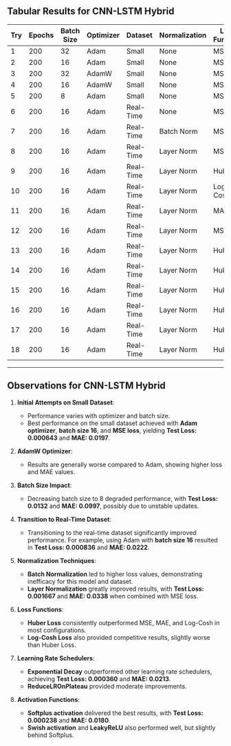 ## Tabular Results for CNN-LSTM Hybrid

| **Try** | **Epochs** | **Batch Size** | **Optimizer** | **Dataset** | **Normalization** | **Loss Function** | **Learning Rate Scheduler** | **Activation** | **Test Loss** | **Test MAE** |
| ------- | ---------- | -------------- | ------------- | ----------- | ----------------- | ----------------- | --------------------------- | -------------- | ------------- | ------------ |
| 1       | 200        | 32             | Adam          | Small       | None              | MSE               | None                        | ReLU           | 0.004557      | 0.059732     |
| 2       | 200        | 16             | Adam          | Small       | None              | MSE               | None                        | ReLU           | 0.000643      | 0.019701     |
| 3       | 200        | 32             | AdamW         | Small       | None              | MSE               | None                        | ReLU           | 0.002979      | 0.049934     |
| 4       | 200        | 16             | AdamW         | Small       | None              | MSE               | None                        | ReLU           | 0.011453      | 0.094553     |
| 5       | 200        | 8              | Adam          | Small       | None              | MSE               | None                        | ReLU           | 0.013198      | 0.099721     |
| 6       | 200        | 16             | Adam          | Real-Time   | None              | MSE               | None                        | ReLU           | 0.000836      | 0.022179     |
| 7       | 200        | 16             | Adam          | Real-Time   | Batch Norm        | MSE               | None                        | ReLU           | 0.005776      | 0.067273     |
| 8       | 200        | 16             | Adam          | Real-Time   | Layer Norm        | MSE               | None                        | ReLU           | 0.001667      | 0.033760     |
| 9       | 200        | 16             | Adam          | Real-Time   | Layer Norm        | Huber             | None                        | ReLU           | 0.000571      | 0.027284     |
| 10      | 200        | 16             | Adam          | Real-Time   | Layer Norm        | Log-Cosh          | None                        | ReLU           | 0.000393      | 0.020814     |
| 11      | 200        | 16             | Adam          | Real-Time   | Layer Norm        | MAE               | None                        | ReLU           | 0.035321      | 0.035321     |
| 12      | 200        | 16             | Adam          | Real-Time   | Layer Norm        | MSE               | ReduceLROnPlateau           | ReLU           | 0.001188      | 0.029010     |
| 13      | 200        | 16             | Adam          | Real-Time   | Layer Norm        | Huber             | ReduceLROnPlateau           | ReLU           | 0.000833      | 0.033669     |
| 14      | 200        | 16             | Adam          | Real-Time   | Layer Norm        | Huber             | Exponential Decay           | ReLU           | 0.000360      | 0.021259     |
| 15      | 200        | 16             | Adam          | Real-Time   | Layer Norm        | Huber             | Cosine Decay                | ReLU           | 0.000698      | 0.028842     |
| 16      | 200        | 16             | Adam          | Real-Time   | Layer Norm        | Huber             | Exponential Decay           | Swish          | 0.000353      | 0.020598     |
| 17      | 200        | 16             | Adam          | Real-Time   | Layer Norm        | Huber             | Exponential Decay           | Softplus       | 0.000238      | 0.017963     |
| 18      | 200        | 16             | Adam          | Real-Time   | Layer Norm        | Huber             | Exponential Decay           | LeakyReLU      | 0.000272      | 0.019271     |

---

## Observations for CNN-LSTM Hybrid

1. **Initial Attempts on Small Dataset**:

   - Performance varies with optimizer and batch size.
   - Best performance on the small dataset achieved with **Adam optimizer**, **batch size 16**, and **MSE loss**, yielding **Test Loss: 0.000643** and **MAE: 0.0197**.

2. **AdamW Optimizer**:

   - Results are generally worse compared to Adam, showing higher loss and MAE values.

3. **Batch Size Impact**:

   - Decreasing batch size to 8 degraded performance, with **Test Loss: 0.0132** and **MAE: 0.0997**, possibly due to unstable updates.

4. **Transition to Real-Time Dataset**:

   - Transitioning to the real-time dataset significantly improved performance. For example, using Adam with **batch size 16** resulted in **Test Loss: 0.000836** and **MAE: 0.0222**.

5. **Normalization Techniques**:

   - **Batch Normalization** led to higher loss values, demonstrating inefficacy for this model and dataset.
   - **Layer Normalization** greatly improved results, with **Test Loss: 0.001667** and **MAE: 0.0338** when combined with MSE loss.

6. **Loss Functions**:

   - **Huber Loss** consistently outperformed MSE, MAE, and Log-Cosh in most configurations.
   - **Log-Cosh Loss** also provided competitive results, slightly worse than Huber Loss.

7. **Learning Rate Schedulers**:

   - **Exponential Decay** outperformed other learning rate schedulers, achieving **Test Loss: 0.000360** and **MAE: 0.0213**.
   - **ReduceLROnPlateau** provided moderate improvements.

8. **Activation Functions**:
   - **Softplus activation** delivered the best results, with **Test Loss: 0.000238** and **MAE: 0.0180**.
   - **Swish activation** and **LeakyReLU** also performed well, but slightly behind Softplus.
